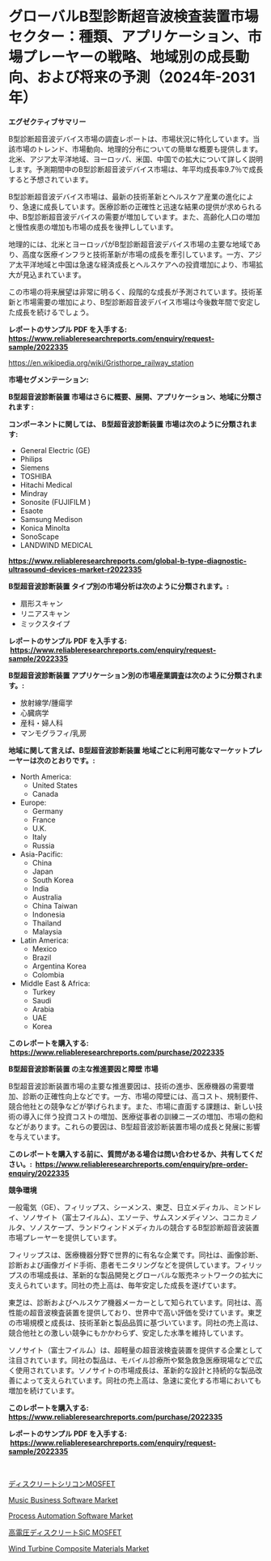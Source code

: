 <p><h1>グローバルB型診断超音波検査装置市場セクター：種類、アプリケーション、市場プレーヤーの戦略、地域別の成長動向、および将来の予測（2024年-2031年）</h1></p><p><strong>エグゼクティブサマリー</strong></p>
<p><p>B型診断超音波デバイス市場の調査レポートは、市場状況に特化しています。当該市場のトレンド、市場動向、地理的分布についての簡単な概要も提供します。北米、アジア太平洋地域、ヨーロッパ、米国、中国での拡大について詳しく説明します。予測期間中のB型診断超音波デバイス市場は、年平均成長率9.7％で成長すると予想されています。</p><p>B型診断超音波デバイス市場は、最新の技術革新とヘルスケア産業の進化により、急速に成長しています。医療診断の正確性と迅速な結果の提供が求められる中、B型診断超音波デバイスの需要が増加しています。また、高齢化人口の増加と慢性疾患の増加も市場の成長を後押ししています。</p><p>地理的には、北米とヨーロッパがB型診断超音波デバイス市場の主要な地域であり、高度な医療インフラと技術革新が市場の成長を牽引しています。一方、アジア太平洋地域と中国は急速な経済成長とヘルスケアへの投資増加により、市場拡大が見込まれています。</p><p>この市場の将来展望は非常に明るく、段階的な成長が予測されています。技術革新と市場需要の増加により、B型診断超音波デバイス市場は今後数年間で安定した成長を続けるでしょう。</p></p>
<p><strong>レポートのサンプル PDF を入手する: <a href="https://www.reliableresearchreports.com/enquiry/request-sample/2022335">https://www.reliableresearchreports.com/enquiry/request-sample/2022335</a></strong></p>
<p><a href="https://en.wikipedia.org/wiki/Gristhorpe_railway_station">https://en.wikipedia.org/wiki/Gristhorpe_railway_station</a></p>
<p><strong>市場セグメンテーション:</strong></p>
<p><strong> B型超音波診断装置 市場はさらに概要、展開、アプリケーション、地域に分類されます :</strong></p>
<p><strong>コンポーネントに関しては、 B型超音波診断装置 市場は次のように分類されます: &nbsp;</strong></p>
<p><ul><li>General Electric (GE)</li><li>Philips</li><li>Siemens</li><li>TOSHIBA</li><li>Hitachi Medical</li><li>Mindray</li><li>Sonosite (FUJIFILM )</li><li>Esaote</li><li>Samsung Medison</li><li>Konica Minolta</li><li>SonoScape</li><li>LANDWIND MEDICAL</li></ul></p>
<p><strong><a href="https://www.reliableresearchreports.com/global-b-type-diagnostic-ultrasound-devices-market-r2022335">https://www.reliableresearchreports.com/global-b-type-diagnostic-ultrasound-devices-market-r2022335</a></strong></p>
<p><strong> B型超音波診断装置 タイプ別の市場分析は次のように分類されます。:</strong></p>
<p><ul><li>扇形スキャン</li><li>リニアスキャン</li><li>ミックスタイプ</li></ul></p>
<p><strong>レポートのサンプル PDF を入手する: &nbsp;<a href="https://www.reliableresearchreports.com/enquiry/request-sample/2022335">https://www.reliableresearchreports.com/enquiry/request-sample/2022335</a></strong></p>
<p><strong> B型超音波診断装置 アプリケーション別の市場産業調査は次のように分類されます。:</strong></p>
<p><ul><li>放射線学/腫瘍学</li><li>心臓病学</li><li>産科・婦人科</li><li>マンモグラフィ/乳房</li></ul></p>
<p><strong>地域に関して言えば、B型超音波診断装置 地域ごとに利用可能なマーケットプレーヤーは次のとおりです。:</strong></p>
<p><ul>
    <li>
        North America:
        <ul>
            <li>United States</li>
            <li>Canada</li>
        </ul>
    </li>
    <li>
        Europe:
        <ul>
            <li>Germany</li>
            <li>France</li>
            <li>U.K.</li>
            <li>Italy</li>
            <li>Russia</li>
        </ul>
    </li>
    <li>
        Asia-Pacific:
        <ul>
            <li>China</li>
            <li>Japan</li>
            <li>South Korea</li>
            <li>India</li>
            <li>Australia</li>
            <li>China Taiwan</li>
            <li>Indonesia</li>
            <li>Thailand</li>
            <li>Malaysia</li>
        </ul>
    </li>
    <li>
        Latin America:
        <ul>
            <li>Mexico</li>
            <li>Brazil</li>
            <li>Argentina Korea</li>
            <li>Colombia</li>
        </ul>
    </li>
    <li>
        Middle East & Africa:
        <ul>
            <li>Turkey</li>
            <li>Saudi</li>
            <li>Arabia</li>
            <li>UAE</li>
            <li>Korea</li>
        </ul>
    </li>
    </ul></p>
<p><strong>このレポートを購入する: &nbsp;<a href="https://www.reliableresearchreports.com/purchase/2022335">https://www.reliableresearchreports.com/purchase/2022335</a></strong></p>
<p><strong>B型超音波診断装置 の主な推進要因と障壁 市場</strong></p>
<p><p>B型超音波診断装置市場の主要な推進要因は、技術の進歩、医療機器の需要増加、診断の正確性向上などです。一方、市場の障壁には、高コスト、規制要件、競合他社との競争などが挙げられます。また、市場に直面する課題は、新しい技術の導入に伴う投資コストの増加、医療従事者の訓練ニーズの増加、市場の飽和などがあります。これらの要因は、B型超音波診断装置市場の成長と発展に影響を与えています。</p></p>
<p><strong>このレポートを購入する前に、質問がある場合は問い合わせるか、共有してください。:&nbsp; <a href="https://www.reliableresearchreports.com/enquiry/pre-order-enquiry/2022335">https://www.reliableresearchreports.com/enquiry/pre-order-enquiry/2022335</a></strong></p>
<p><strong>競争環境</strong></p>
<p><p>一般電気（GE）、フィリップス、シーメンス、東芝、日立メディカル、ミンドレイ、ソノサイト（富士フイルム）、エソーテ、サムスンメディソン、コニカミノルタ、ソノスケープ、ランドウィンドメディカルの競合するB型診断超音波装置市場プレーヤーを提供しています。</p><p>フィリップスは、医療機器分野で世界的に有名な企業です。同社は、画像診断、診断および画像ガイド手術、患者モニタリングなどを提供しています。フィリップスの市場成長は、革新的な製品開発とグローバルな販売ネットワークの拡大に支えられています。同社の売上高は、毎年安定した成長を遂げています。</p><p>東芝は、診断およびヘルスケア機器メーカーとして知られています。同社は、高性能の超音波検査装置を提供しており、世界中で高い評価を受けています。東芝の市場規模と成長は、技術革新と製品品質に基づいています。同社の売上高は、競合他社との激しい競争にもかかわらず、安定した水準を維持しています。</p><p>ソノサイト（富士フイルム）は、超軽量の超音波検査装置を提供する企業として注目されています。同社の製品は、モバイル診療所や緊急救急医療現場などで広く使用されています。ソノサイトの市場成長は、革新的な設計と持続的な製品改善によって支えられています。同社の売上高は、急速に変化する市場においても増加を続けています。</p></p>
<p><strong>このレポートを購入する: &nbsp; <a href="https://www.reliableresearchreports.com/purchase/2022335">https://www.reliableresearchreports.com/purchase/2022335</a></strong></p>
<p><strong>レポートのサンプル PDF を入手する: &nbsp;<a href="https://www.reliableresearchreports.com/enquiry/request-sample/2022335">https://www.reliableresearchreports.com/enquiry/request-sample/2022335</a></strong><strong></strong></p>
<p>&nbsp;</p>
<p><p><a href="https://github.com/MosesSpinka1914/Market-Research-Report-List-2/blob/main/8391699179604.md">ディスクリートシリコンMOSFET</a></p><p><a href="https://github.com/Glendatilghmankmgz0rbhwpy/Market-Research-Report-List-3/blob/main/music-business-software-market.md">Music Business Software Market</a></p><p><a href="https://github.com/DeonteStanton2023/Market-Research-Report-List-2/blob/main/process-automation-software-market.md">Process Automation Software Market</a></p><p><a href="https://github.com/bevdtkn4419963/Market-Research-Report-List-3/blob/main/6899634179603.md">高電圧ディスクリートSiC MOSFET</a></p><p><a href="https://www.linkedin.com/pulse/wind-turbine-composite-materials-market-size-segmentation-trends-ummje">Wind Turbine Composite Materials Market</a></p></p>